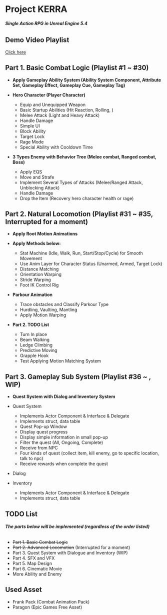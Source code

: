 # Project KERRA
###### **Single Action RPG in Unreal Engine 5.4**


## Demo Video Playlist
[Click here](https://www.youtube.com/playlist?list=PLnRVH8DOZjpCfgwP6utJZ5F0EutKy8rsI)

## Part 1. Basic Combat Logic (Playlist #1 ~ #30)
* **Apply Gameplay Ability System (Ability System Component, Attribute Set, Gameplay Effect, Gameplay Cue, Gameplay Tag)**  


* **Hero Character (Player Character)**  
  * Equip and Unequipped Weapon
  * Basic Startup Abilities (Hit Reaction, Rolling, )
  * Melee Attack (Light and Heavy Attack)
  * Handle Damage
  * Simple UI
  * Block Ability
  * Target Lock
  * Rage Mode
  * Special Ability with Cooldown Time
  

* **3 Types Enemy with Behavior Tree (Melee combat, Ranged combat, Boss)**
  * Apply EQS
  * Move and Strafe
  * Implement Several Types of Attacks (Melee/Ranged Attack, Unblocking Attack)
  * Handle Damage
  * Drop the Item (Recovery hero character health or rage)
  
## Part 2. Natural Locomotion (Playlist #31 ~ #35, Interrupted for a moment)
* **Apply Root Motion Animations**


* **Apply Methods below:**
  * Stat Machine (Idle, Walk, Run, Start/Stop/Cycle) for Smooth Movement
  * Use Anim Layer for Character Status (Unarmed, Armed, Target Lock)
  * Distance Matching
  * Orientation Warping
  * Stride Warping
  * Foot IK Control Rig


* **Parkour Animation**
  * Trace obstacles and Classify Parkour Type
  * Hurdling, Vaulting, Mantling
  * Apply Motion Warping


* **Part 2. TODO List**
  * Turn In place
  * Beam Walking
  * Ledge Climbing
  * Predictive Moving
  * Grapple Hook
  * Test Applying Motion Matching System


## Part 3. Gameplay Sub System (Playlist #36 ~ , WIP)
* **Quest System with Dialog and Inventory System**

* Quest System
  * Implements Actor Component & Interface & Delegate
  * Implements struct, data table
  * Quest Pop-up Window
  * Display quest progress
  * Display simple information in small pop-up
  * Filter the quest (All, Ongoing, Complete)
  * Receive from NPC
  * Four kinds of quest (collect item, kill enemy, go to specific location, talk to npc)
  * Receive rewards when complete the quest


* Dialog


* Inventory
  * Implements Actor Component & Interface & Delegate
  * Implements struct, data table
  

## TODO List
###### **The parts below will be implemented (regardless of the order listed)**
* ~~Part 1. Basic Combat Logic~~
* ~~Part 2. Advanced Locomotion~~ (Interrupted for a moment)
* Part 3. Quest System with Dialogue and Inventory (WIP)
* Part 4. SFX and VFX
* Part 5. Map Design
* Part 6. Cinematic Movie
* More Ability and Enemy

## Used Asset
* Frank Pack (Combat Animation Pack)
* Paragon (Epic Games Free Asset)

